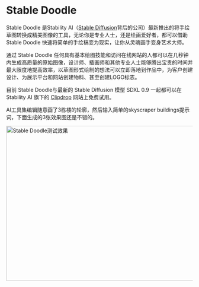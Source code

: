 # Stable Doodle

Stable Doodle 是Stability AI（<a href="https://ai-bot.cn/how-to-run-stable-diffusion/">Stable Diffusion</a>背后的公司）最新推出的将手绘草图转换成精美图像的工具，无论你是专业人士，还是绘画爱好者，都可以借助 Stable Doodle 快速将简单的手绘稿变为现实，让你从灵魂画手变身艺术大师。

通过 Stable Doodle 任何具有基本绘图技能和访问在线网站的人都可以在几秒钟内生成高质量的原始图像，设计师、插画师和其他专业人士能够腾出宝贵的时间并最大限度地提高效率，以草图形式绘制的想法可以立即落地到作品中，为客户创建设计、为展示平台和网站创建物料、甚至创建LOGO标志。

目前 Stable Doodle与最新的 Stable Diffusion 模型 SDXL 0.9 一起都可以在Stability AI 旗下的 <a href="https://ai-bot.cn/sites/103.html">Clipdrop</a> 网站上免费试用。

AI工具集编辑随意画了3栋楼的轮廓，然后输入简单的skyscraper buildings提示词，下面生成的3张效果图还是不错的。

<a class="js" href="https://ai-bot.cn/wp-content/uploads/2023/07/stable-doodle-demo.png" data-fancybox="fancybox" data-caption="Stable Doodle测试效果"><img class="alignnone size-full wp-image-3532 loaded" src="https://ai-bot.cn/wp-content/uploads/2023/07/stable-doodle-demo.png" alt="Stable Doodle测试效果" width="800" height="418" data-src="https://ai-bot.cn/wp-content/uploads/2023/07/stable-doodle-demo.png" data-was-processed="true" /></a>